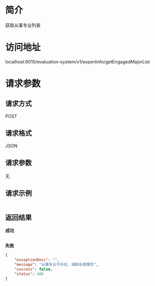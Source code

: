 # 简介
获取从事专业列表

# 访问地址
localhost:9010/evaluation-system/v1/expertinfo/getEngagedMajorList

# 请求参数

## 请求方式
POST

## 请求格式
JSON

## 请求参数
无

## 请求示例
```json

```

## 返回结果
**成功**
```json

```

**失败**
```json
{
    "exceptionDesc": "",
    "message": "从事专业不存在，请联系管理员",
    "success": false,
    "status": 406
}
```